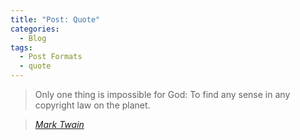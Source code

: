 ```yaml
---
title: "Post: Quote"
categories:
  - Blog
tags:
  - Post Formats
  - quote
---
```


> Only one thing is impossible for God: To find any sense in any copyright law on the planet.
  
> <cite><a href="http://www.brainyquote.com/quotes/quotes/m/marktwain163473.html">Mark Twain</a></cite>

<script src="https://giscus.app/client.js"
        data-repo="TVIResources/TVIResources.github.io"
        data-repo-id="R_kgDOP8sYfA"
        data-category="General"
        data-category-id="DIC_kwDOP8sYfM4CwR22"
        data-mapping="pathname"
        data-strict="0"
        data-reactions-enabled="0"
        data-emit-metadata="1"
        data-input-position="top"
        data-theme="light"
        data-lang="en"
        crossorigin="anonymous"
        async>
</script>